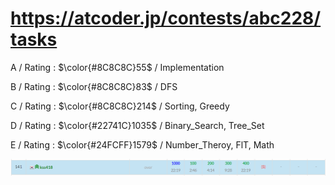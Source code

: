 # https://atcoder.jp/contests/abc228/tasks

A / Rating : $\color{#8C8C8C}55$ / Implementation

B / Rating : $\color{#8C8C8C}83$ / DFS

C / Rating : $\color{#8C8C8C}214$ / Sorting, Greedy

D / Rating : $\color{#22741C}1035$ / Binary_Search, Tree_Set

E / Rating : $\color{#24FCFF}1579$ / Number_Theroy, FlT, Math 

![My Image](https://github.com/kss418/Atcoder/blob/main/ABC/Images/Standings/228.png)
